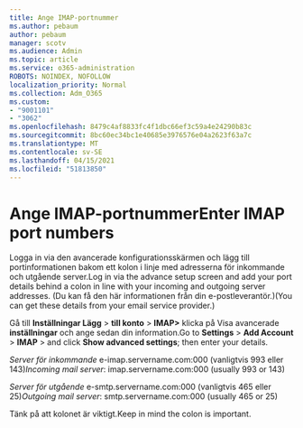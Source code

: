 ```yaml
---
title: Ange IMAP-portnummer
ms.author: pebaum
author: pebaum
manager: scotv
ms.audience: Admin
ms.topic: article
ms.service: o365-administration
ROBOTS: NOINDEX, NOFOLLOW
localization_priority: Normal
ms.collection: Adm_O365
ms.custom:
- "9001101"
- "3062"
ms.openlocfilehash: 8479c4af8833fc4f1dbc66ef3c59a4e24290b83c
ms.sourcegitcommit: 8bc60ec34bc1e40685e3976576e04a2623f63a7c
ms.translationtype: MT
ms.contentlocale: sv-SE
ms.lasthandoff: 04/15/2021
ms.locfileid: "51813850"
---
```

# <a name="enter-imap-port-numbers"></a><span data-ttu-id="7bf06-102">Ange IMAP-portnummer</span><span class="sxs-lookup"><span data-stu-id="7bf06-102">Enter IMAP port numbers</span></span>

<span data-ttu-id="7bf06-103">Logga in via den avancerade konfigurationsskärmen och lägg till portinformationen bakom ett kolon i linje med adresserna för inkommande och utgående server.</span><span class="sxs-lookup"><span data-stu-id="7bf06-103">Log in via the advance setup screen and add your port details behind a colon in line with your incoming and outgoing server addresses.</span></span> <span data-ttu-id="7bf06-104">(Du kan få den här informationen från din e-postleverantör.)</span><span class="sxs-lookup"><span data-stu-id="7bf06-104">(You can get these details from your email service provider.)</span></span> 

<span data-ttu-id="7bf06-105">Gå till **Inställningar Lägg**  >  **till konto**  >  **IMAP>** klicka på Visa avancerade **inställningar** och ange sedan din information.</span><span class="sxs-lookup"><span data-stu-id="7bf06-105">Go to **Settings** > **Add Account** > **IMAP** > and click **Show advanced settings**; then enter your details.</span></span> 

<span data-ttu-id="7bf06-106">*Server för inkommande* e-imap.servername.com:000 (vanligtvis 993 eller 143)</span><span class="sxs-lookup"><span data-stu-id="7bf06-106">*Incoming mail server*: imap.servername.com:000 (usually 993 or 143)</span></span> 

<span data-ttu-id="7bf06-107">*Server för utgående* e-smtp.servername.com:000 (vanligtvis 465 eller 25)</span><span class="sxs-lookup"><span data-stu-id="7bf06-107">*Outgoing mail server*: smtp.servername.com:000 (usually 465 or 25)</span></span> 

<span data-ttu-id="7bf06-108">Tänk på att kolonet är viktigt.</span><span class="sxs-lookup"><span data-stu-id="7bf06-108">Keep in mind the colon is important.</span></span> 
